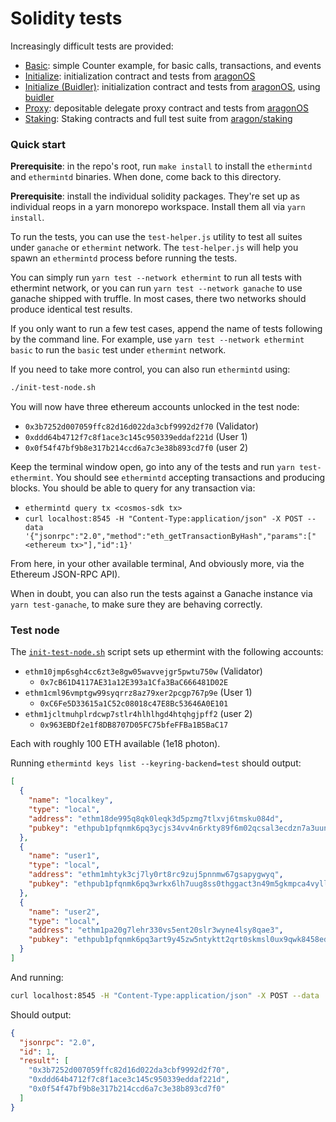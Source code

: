 # Solidity tests

Increasingly difficult tests are provided:

- [Basic](./suites/basic): simple Counter example, for basic calls, transactions, and events
- [Initialize](./suites/initialize): initialization contract and tests from [aragonOS](https://github.com/aragon/aragonOS)
- [Initialize (Buidler)](./suites/initialize-buidler): initialization contract and tests from [aragonOS](https://github.com/aragon/aragonOS), using [buidler](https://buidler.dev/)
- [Proxy](./suites/proxy): depositable delegate proxy contract and tests from [aragonOS](https://github.com/aragon/aragonOS)
- [Staking](./suites/staking): Staking contracts and full test suite from [aragon/staking](http://github.com/aragon/staking)

### Quick start

**Prerequisite**: in the repo's root, run `make install` to install the `ethermintd` and `ethermintd` binaries. When done, come back to this directory.

**Prerequisite**: install the individual solidity packages. They're set up as individual reops in a yarn monorepo workspace. Install them all via `yarn install`.

To run the tests, you can use the `test-helper.js` utility to test all suites under `ganache` or `ethermint` network. The `test-helper.js` will help you spawn an `ethermintd` process before running the tests.

You can simply run `yarn test --network ethermint` to run all tests with ethermint network, or you can run `yarn test --network ganache` to use ganache shipped with truffle. In most cases, there two networks should produce identical test results. 

If you only want to run a few test cases, append the name of tests following by the command line. For example, use `yarn test --network ethermint basic` to run the `basic` test under `ethermint` network.

If you need to take more control, you can also run `ethermintd` using:

```sh
./init-test-node.sh
```

You will now have three ethereum accounts unlocked in the test node:

- `0x3b7252d007059ffc82d16d022da3cbf9992d2f70` (Validator)
- `0xddd64b4712f7c8f1ace3c145c950339eddaf221d` (User 1)
- `0x0f54f47bf9b8e317b214ccd6a7c3e38b893cd7f0` (user 2)


Keep the terminal window open, go into any of the tests and run `yarn test-ethermint`. You should see `ethermintd` accepting transactions and producing blocks. You should be able to query for any transaction via:

- `ethermintd query tx <cosmos-sdk tx>`
- `curl localhost:8545 -H "Content-Type:application/json" -X POST --data '{"jsonrpc":"2.0","method":"eth_getTransactionByHash","params":["<ethereum tx>"],"id":1}'`

From here, in your other available terminal, 
And obviously more, via the Ethereum JSON-RPC API).

When in doubt, you can also run the tests against a Ganache instance via `yarn test-ganache`, to make sure they are behaving correctly.

### Test node

The [`init-test-node.sh`](./init-test-node.sh) script sets up ethermint with the following accounts:

- `ethm10jmp6sgh4cc6zt3e8gw05wavvejgr5pwtu750w` (Validator)
  - `0x7cB61D4117AE31a12E393a1Cfa3BaC666481D02E`
- `ethm1cml96vmptgw99syqrrz8az79xer2pcgp767p9e` (User 1)
  - `0xC6Fe5D33615a1C52c08018c47E8Bc53646A0E101`
- `ethm1jcltmuhplrdcwp7stlr4hlhlhgd4htqhgjpff2` (user 2)
  - `0x963EBDf2e1f8DB8707D05FC75bfeFFBa1B5BaC17`

Each with roughly 100 ETH available (1e18 photon).

Running `ethermintd keys list --keyring-backend=test` should output:

```json
[
  {
    "name": "localkey",
    "type": "local",
    "address": "ethm18de995q8qk0leqk3d5pzmg7tlxvj6tmsku084d",
    "pubkey": "ethpub1pfqnmk6pq3ycjs34vv4n6rkty89f6m02qcsal3ecdzn7a3uunx0e5ly0846pzg903hxf2zp5gq4grh8jcatcemfrscdfl797zhg5crkcsx43gujzppge3n"
  },
  {
    "name": "user1",
    "type": "local",
    "address": "ethm1mhtyk3cj7ly0rt8rc9zuj5pnnmw67gsapygwyq",
    "pubkey": "ethpub1pfqnmk6pq3wrkx6lh7uug8ss0thggact3n49m5gkmpca4vylldpur5qrept57e0rrxfmeq5mp5xt3cyf4kys53qcv66qxttv970das69hlpkf8cnyd2a2x"
  },
  {
    "name": "user2",
    "type": "local",
    "address": "ethm1pa20g7lehr330vs5ent20slr3wyne4lsy8qae3",
    "pubkey": "ethpub1pfqnmk6pq3art9y45zw5ntyktt2qrt0skmsl0ux9qwk8458ed3d8sgnrs99zlgvj3rt2vggvkh0x56hffugwsyddwqla48npx46pglgs6xhcqpall58tgn"
  }
]
```

And running:

```sh
curl localhost:8545 -H "Content-Type:application/json" -X POST --data '{"jsonrpc":"2.0","method":"eth_accounts","params":[],"id":1}'
```

Should output:

```json
{
  "jsonrpc": "2.0",
  "id": 1,
  "result": [
    "0x3b7252d007059ffc82d16d022da3cbf9992d2f70",
    "0xddd64b4712f7c8f1ace3c145c950339eddaf221d",
    "0x0f54f47bf9b8e317b214ccd6a7c3e38b893cd7f0"
  ]
}
```

